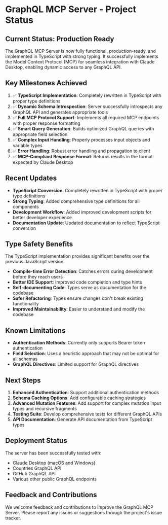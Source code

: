 # GraphQL MCP Server - Project Status

## Current Status: Production Ready

The GraphQL MCP Server is now fully functional, production-ready, and implemented in TypeScript with strong typing. It successfully implements the Model Context Protocol (MCP) for seamless integration with Claude Desktop, enabling dynamic access to any GraphQL API.

## Key Milestones Achieved

1. ✅ **TypeScript Implementation**: Completely rewritten in TypeScript with proper type definitions
2. ✅ **Dynamic Schema Introspection**: Server successfully introspects any GraphQL API and generates appropriate tools
3. ✅ **Full MCP Protocol Support**: Implements all required MCP endpoints with proper response formatting
4. ✅ **Smart Query Generation**: Builds optimized GraphQL queries with appropriate field selection
5. ✅ **Complex Input Handling**: Properly processes input objects and variable types
6. ✅ **Error Handling**: Robust error handling and propagation to client
7. ✅ **MCP-Compliant Response Format**: Returns results in the format expected by Claude Desktop

## Recent Updates

- **TypeScript Conversion**: Completely rewritten in TypeScript with proper type definitions
- **Strong Typing**: Added comprehensive type definitions for all components
- **Development Workflow**: Added improved development scripts for better developer experience
- **Documentation Update**: Updated documentation to reflect TypeScript conversion

## Type Safety Benefits

The TypeScript implementation provides significant benefits over the previous JavaScript version:

- **Compile-time Error Detection**: Catches errors during development before they reach users
- **Better IDE Support**: Improved code completion and type hints
- **Self-documenting Code**: Types serve as documentation for the codebase
- **Safer Refactoring**: Types ensure changes don't break existing functionality
- **Improved Maintainability**: Easier to understand and modify the codebase

## Known Limitations

- **Authentication Methods**: Currently only supports Bearer token authentication
- **Field Selection**: Uses a heuristic approach that may not be optimal for all schemas
- **GraphQL Directives**: Limited support for GraphQL directives

## Next Steps

1. **Enhanced Authentication**: Support additional authentication methods
2. **Schema Caching Options**: Add configurable caching strategies
3. **Advanced Mutation Features**: Add support for complex mutation input types and recursive fragments
4. **Testing Suite**: Develop comprehensive tests for different GraphQL APIs
5. **API Documentation**: Generate API documentation from TypeScript types

## Deployment Status

The server has been successfully tested with:
- Claude Desktop (macOS and Windows)
- Countries GraphQL API
- GitHub GraphQL API
- Various other public GraphQL endpoints

## Feedback and Contributions

We welcome feedback and contributions to improve the GraphQL MCP Server. Please report any issues or suggestions through the project's issue tracker.
